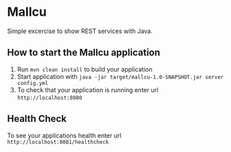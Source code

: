 # Mallcu

Simple excercise to show REST services with Java.

How to start the Mallcu application
---

1. Run `mvn clean install` to build your application
1. Start application with `java -jar target/mallcu-1.0-SNAPSHOT.jar server config.yml`
1. To check that your application is running enter url `http://localhost:8080`

Health Check
---

To see your applications health enter url `http://localhost:8081/healthcheck`
